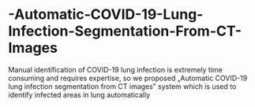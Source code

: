 # -Automatic-COVID-19-Lung-Infection-Segmentation-From-CT-Images
Manual identification of COVID-19 lung infection is extremely time consuming and requires expertise, so we proposed „Automatic COVID-19 lung infection segmentation from CT images‟ system which is used to identify infected areas in lung automatically
